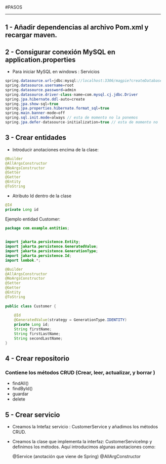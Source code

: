 #PASOS
____________

## 1 - Añadir dependencias al archivo Pom.xml y recargar maven.
## 2 - Consigurar conexión MySQL en application.properties
- Para iniciar MySQL en windows : Servicios
```java
spring.datasource.url=jdbc:mysql://localhost:3306/magpie?createDatabaseIfNotExist=true
spring.datasource.username=root
spring.datasource.password=admin
spring.datasource.driver-class-name=com.mysql.cj.jdbc.Driver
spring.jpa.hibernate.ddl-auto=create
spring.jpa.show-sql=true
spring.jpa.properties.hibernate.format_sql=true
spring.main.banner-mode=off
spring.sql.init.mode=always // esta de momento no la ponemos
spring.jpa.defer-datasource-initialization=true // esta de momento no 
```

## 3 - Crear entidades
-  Introducir anotaciones encima de la clase:
```java
@Builder  
@AllArgsConstructor  
@NoArgsConstructor  
@Setter  
@Getter  
@Entity  
@ToString

```

- Atributo Id dentro de la clase
```java
@Id
private Long id
```

Ejemplo entidad Customer:

```java
package com.example.entities;  
  
  
import jakarta.persistence.Entity;  
import jakarta.persistence.GeneratedValue;  
import jakarta.persistence.GenerationType;  
import jakarta.persistence.Id;  
import lombok.*;

@Builder  
@AllArgsConstructor  
@NoArgsConstructor  
@Setter  
@Getter  
@Entity  
@ToString  
  
public class Customer {  
  
    @Id  
    @GeneratedValue(strategy = GenerationType.IDENTITY)  
    private Long id;  
    String firstName;  
    String firstLastName;  
    String secondLastName;  
}
```


## 4 - Crear repositorio

### Contiene los métodos CRUD (Crear, leer, actualizar, y borrar )
+ findAll()
+ findById()
+ guardar
+ delete
## 5 - Crear servicio

+ Creamos la Intefaz servicio : CustomerService y añadimos los métodos CRUD.
+ Creamos la clase que implementa la interfaz: CustomerServiceImp y definimos los métodos.
	Aquí introducimos algunas anotaciones como:
	
	@Service (anotación que viene de Spring)
	@AllArgConstructor








